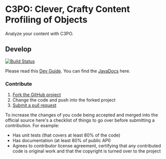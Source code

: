 # C3PO: Clever, Crafty Content Profiling of Objects

Analyze your content with C3PO.

## Develop

[![Build Status](https://travis-ci.org/openplanets/scape.png)](https://travis-ci.org/openplanets/scape)

Please read this [Dev Guide](https://github.com/peshkira/c3po/wiki/Development-Guide). You can find the [JavaDocs](http://peshkira.github.io/c3po/apidocs/index.html) here.

### Contribute

1. [Fork the GitHub project](https://help.github.com/articles/fork-a-repo)
2. Change the code and push into the forked project
3. [Submit a pull request](https://help.github.com/articles/using-pull-requests)

To increase the changes of you code being accepted and merged into the official source here's a checklist of things to go over before submitting a contribution. For example:

* Has unit tests (that covers at least 80% of the code)
* Has documentation (at least 80% of public API)
* Agrees to contributor license agreement, certifying that any contributed code is original work and that the copyright is turned over to the project
